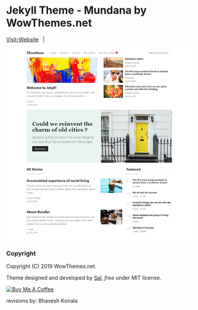 # Jekyll Theme - Mundana by WowThemes.net

[Visit-Website](https://bhavesh-koirala.github.io/) &nbsp; | &nbsp; 

![mundana jekyll theme screenshot](assets/images/screenshot.jpg)


### Copyright

Copyright (C) 2019 WowThemes.net.

Theme designed and developed by [Sal](https://www.wowthemes.net), *free* under MIT license. 

<a href="https://www.wowthemes.net/donate/" target="_blank"><img src="https://www.buymeacoffee.com/assets/img/custom_images/orange_img.png" alt="Buy Me A Coffee" style="height: auto !important;width: auto !important;" ></a>

revisions by: Bhavesh Koirala

